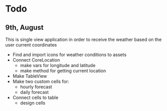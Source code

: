 # Todo  

## 9th, August  

This is single view application in order to receive the weather based on the user current coordinates

- Find and import icons for weather conditions to assets
- Connect CoreLocation
    - make vars for longitude and latitude 
    - make method for getting current location
- Make TableView
- Make two custom cells for: 
    - hourly forecast 
    - daily forecast
- Connect cells to table 
    - design cells

